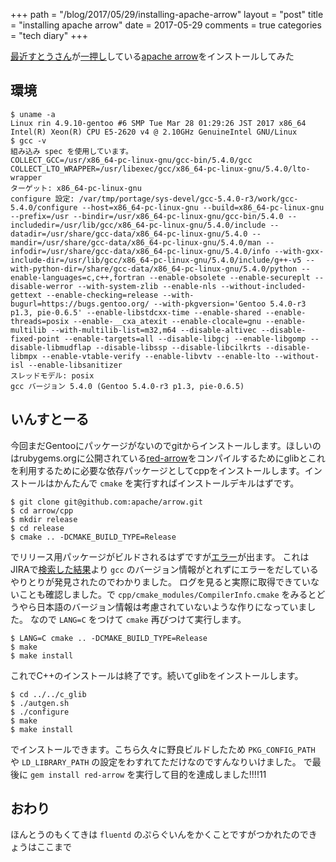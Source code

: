 +++
path = "/blog/2017/05/29/installing-apache-arrow"
layout = "post"
title = "installing apache arrow"
date = 2017-05-29
comments = true
categories = "tech diary"
+++

[最近](https://slide.rabbit-shocker.org/authors/kou/nagoya-rubykaigi-03/)[すとうさん](https://github.com/kou)が[一押し](https://slide.rabbit-shocker.org/authors/kou/data-science-rb/)している[apache arrow](https://arrow.apache.org/)をインストールしてみた

## 環境
```
$ uname -a
Linux rin 4.9.10-gentoo #6 SMP Tue Mar 28 01:29:26 JST 2017 x86_64 Intel(R) Xeon(R) CPU E5-2620 v4 @ 2.10GHz GenuineIntel GNU/Linux
$ gcc -v
組み込み spec を使用しています。
COLLECT_GCC=/usr/x86_64-pc-linux-gnu/gcc-bin/5.4.0/gcc
COLLECT_LTO_WRAPPER=/usr/libexec/gcc/x86_64-pc-linux-gnu/5.4.0/lto-wrapper
ターゲット: x86_64-pc-linux-gnu
configure 設定: /var/tmp/portage/sys-devel/gcc-5.4.0-r3/work/gcc-5.4.0/configure --host=x86_64-pc-linux-gnu --build=x86_64-pc-linux-gnu --prefix=/usr --bindir=/usr/x86_64-pc-linux-gnu/gcc-bin/5.4.0 --includedir=/usr/lib/gcc/x86_64-pc-linux-gnu/5.4.0/include --datadir=/usr/share/gcc-data/x86_64-pc-linux-gnu/5.4.0 --mandir=/usr/share/gcc-data/x86_64-pc-linux-gnu/5.4.0/man --infodir=/usr/share/gcc-data/x86_64-pc-linux-gnu/5.4.0/info --with-gxx-include-dir=/usr/lib/gcc/x86_64-pc-linux-gnu/5.4.0/include/g++-v5 --with-python-dir=/share/gcc-data/x86_64-pc-linux-gnu/5.4.0/python --enable-languages=c,c++,fortran --enable-obsolete --enable-secureplt --disable-werror --with-system-zlib --enable-nls --without-included-gettext --enable-checking=release --with-bugurl=https://bugs.gentoo.org/ --with-pkgversion='Gentoo 5.4.0-r3 p1.3, pie-0.6.5' --enable-libstdcxx-time --enable-shared --enable-threads=posix --enable-__cxa_atexit --enable-clocale=gnu --enable-multilib --with-multilib-list=m32,m64 --disable-altivec --disable-fixed-point --enable-targets=all --disable-libgcj --enable-libgomp --disable-libmudflap --disable-libssp --disable-libcilkrts --disable-libmpx --enable-vtable-verify --enable-libvtv --enable-lto --without-isl --enable-libsanitizer
スレッドモデル: posix
gcc バージョン 5.4.0 (Gentoo 5.4.0-r3 p1.3, pie-0.6.5)
```

## いんすとーる

今回まだGentooにパッケージがないのでgitからインストールします。ほしいのはrubygems.orgに公開されている[red-arrow](https://rubygems.org/gems/red-arrow)をコンパイルするためにglibとこれを利用するために必要な依存パッケージとしてcppをインストールします。インストールはかんたんで `cmake` を実行すればインストールデキルはずです。

```console
$ git clone git@github.com:apache/arrow.git
$ cd arrow/cpp
$ mkdir release
$ cd release
$ cmake .. -DCMAKE_BUILD_TYPE=Release
```

でリリース用パッケージがビルドされるはずですが[エラー](https://gist.github.com/katsyoshi/4486792ad43feae4d690d589dac1a157)が出ます。
これはJIRAで[検索した結果](https://issues.apache.org/jira/browse/ARROW-667)より `gcc` のバージョン情報がとれずにエラーをだしているやりとりが発見されたのでわかりました。
ログを見ると実際に取得できていないことも確認しました。で `cpp/cmake_modules/CompilerInfo.cmake` をみるとどうやら日本語のバージョン情報は考慮されていないような作りになっていました。
なので `LANG=C` をつけて `cmake` 再びつけて実行します。

``` console
$ LANG=C cmake .. -DCMAKE_BUILD_TYPE=Release
$ make
$ make install
```

これでC++のインストールは終了です。続いてglibをインストールします。

```console
$ cd ../../c_glib
$ ./autgen.sh
$ ./configure
$ make
$ make install
```

でインストールできます。こちら久々に野良ビルドしたため `PKG_CONFIG_PATH` や `LD_LIBRARY_PATH` の設定をわすれてただけなのですんなりいけました。
で最後に `gem install red-arrow` を実行して目的を達成しました!!!!11

## おわり
ほんとうのもくてきは `fluentd` のぷらぐいんをかくことですがつかれたのできょうはここまで
